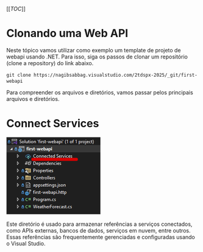 [[_TOC_]]

# Clonando uma Web API

Neste tópico vamos utilizar como exemplo um template de projeto de webapi usando .NET. Para isso, siga os passos de clonar um repositório (clone a repository) do link abaixo.

```git
git clone https://nagibsabbag.visualstudio.com/2tdspx-2025/_git/first-webapi
```

Para compreender os arquivos e diretórios, vamos passar pelos principais arquivos e diretórios.

# Connect Services

![image.png](/.attachments/image-0bcc30df-34a7-432f-84c6-2ffa46a3c140.png)

Este diretório é usado para armazenar referências a serviços conectados, como APIs externas, bancos de dados, serviços em nuvem, entre outros. Essas referências são frequentemente gerenciadas e configuradas usando o Visual Studio.

